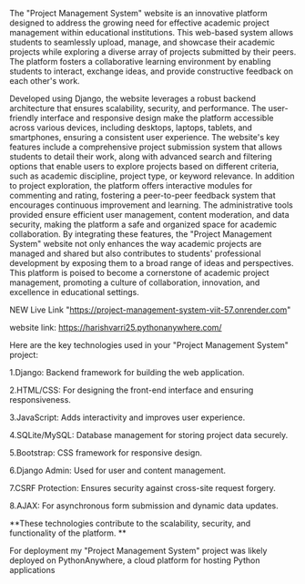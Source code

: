 The "Project Management System" website is an innovative platform designed to address the growing need for effective academic project management within educational institutions.
This web-based system allows students to seamlessly upload, manage, and showcase their academic projects while exploring a diverse array of projects submitted by their peers. 
The platform fosters a collaborative learning environment by enabling students to interact, exchange ideas, and provide constructive feedback on each other's work.

Developed using Django, the website leverages a robust backend architecture that ensures scalability, security, and performance. 
The user-friendly interface and responsive design make the platform accessible across various devices, including desktops, laptops, tablets, and smartphones, ensuring a consistent user experience. 
The website's key features include a comprehensive project submission system that allows students to detail their work, along with advanced search and filtering options that enable users to explore projects based on different criteria, such as academic discipline, project type, or keyword relevance.
In addition to project exploration, the platform offers interactive modules for commenting and rating, fostering a peer-to-peer feedback system that encourages continuous improvement and learning. 
The administrative tools provided ensure efficient user management, content moderation, and data security, making the platform a safe and organized space for academic collaboration.
By integrating these features, the "Project Management System" website not only enhances the way academic projects are managed and shared but also contributes to students' professional development by exposing them to a broad range of ideas and perspectives. This platform is poised to become a cornerstone of academic project management, promoting a culture of collaboration, innovation, and excellence in educational settings.


NEW Live Link "https://project-management-system-viit-57.onrender.com"


website link: https://harishvarri25.pythonanywhere.com/






Here are the key technologies used in your "Project Management System" project:

1.Django: Backend framework for building the web application.

2.HTML/CSS: For designing the front-end interface and ensuring responsiveness.

3.JavaScript: Adds interactivity and improves user experience.

4.SQLite/MySQL: Database management for storing project data securely.

5.Bootstrap: CSS framework for responsive design.

6.Django Admin: Used for user and content management.

7.CSRF Protection: Ensures security against cross-site request forgery.

8.AJAX: For asynchronous form submission and dynamic data updates.

**These technologies contribute to the scalability, security, and functionality of the platform. **



For deployment my "Project Management System" project was likely deployed on PythonAnywhere, a cloud platform for hosting Python applications
